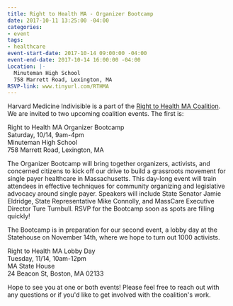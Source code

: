 ```yaml
---
title: Right to Health MA - Organizer Bootcamp
date: 2017-10-11 13:25:00 -04:00
categories:
- event
tags:
- healthcare
event-start-date: 2017-10-14 09:00:00 -04:00
event-end-date: 2017-10-14 16:00:00 -04:00
Location: |-
  Minuteman High School
  758 Marrett Road, Lexington, MA
RSVP-link: www.tinyurl.com/RTHMA
---
```


Harvard Medicine Indivisible is a part of the [Right to Health MA Coalition](https://www.righttohealthma.org/). We are invited to two upcoming coalition events. The first is:

Right to Health MA Organizer Bootcamp <BR>
Saturday, 10/14, 9am-4pm <BR>
Minuteman High School <BR>
758 Marrett Road, Lexington, MA <BR>


The Organizer Bootcamp will bring together organizers, activists, and concerned citizens to kick off our drive to build a grassroots movement for single payer healthcare in Massachusetts. This day-long event will train attendees in effective techniques for community organizing and legislative advocacy around single payer. Speakers will include State Senator Jamie Eldridge, State Representative Mike Connolly, and MassCare Executive Director Ture Turnbull. RSVP for the Bootcamp soon as spots are filling quickly!   

The Bootcamp is in preparation for our second event, a lobby day at the Statehouse on November 14th, where we hope to turn out 1000 activists. 

Right to Health MA Lobby Day <BR>
Tuesday, 11/14, 10am-12pm <BR>
MA State House <BR>
24 Beacon St, Boston, MA 02133 <BR>

Hope to see you at one or both events! Please feel free to reach out with any questions or if you'd like to get involved with the coalition's work. 